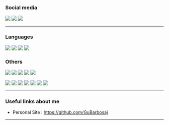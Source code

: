
### Social media

[![](https://img.shields.io/badge/LinkedIn-0077B5?style=for-the-badge&logo=linkedin&logoColor=white)](https://www.linkedin.com/in/gustavo-barbosa-92257a187/)
[![](https://img.shields.io/badge/Instagram-E4405F?style=for-the-badge&logo=instagram&logoColor=white)](https://www.instagram.com/gustavojbda/)
[![](https://img.shields.io/badge/WhatsApp-25D366?style=for-the-badge&logo=whatsapp&logoColor=white)](https://api.whatsapp.com/send?phone=5537998682973&text=Ol%C3%A1!%20Cheguei%20aqui%20pelo%20seu%20GitHub!)

---

### Languages

[![](https://img.shields.io/badge/Python-3776AB?style=for-the-badge&logo=python&logoColor=white)](#)
[![](https://img.shields.io/badge/C%2B%2B-00599C?style=for-the-badge&logo=c%2B%2B&logoColor=white)](#)
[![](https://img.shields.io/badge/Java-ED8B00?style=for-the-badge&logo=java&logoColor=white)](#)
[![](https://img.shields.io/badge/JavaScript-323330?style=for-the-badge&logo=javascript&logoColor=F7DF1E)](#)

### Others

[![](https://img.shields.io/badge/Git-F05032?style=for-the-badge&logo=git&logoColor=white)](#)
[![](https://img.shields.io/badge/HTML5-E34F26?style=for-the-badge&logo=html5&logoColor=white)](#)
[![](https://img.shields.io/badge/CSS-239120?&style=for-the-badge&logo=css3&logoColor=white)](#)
[![](https://img.shields.io/badge/PowerBI-F2C811?style=for-the-badge&logo=Power%20BI&logoColor=white)](#)
[![](https://img.shields.io/badge/MySQL-00000F?style=for-the-badge&logo=mysql&logoColor=white)](#)

[![](https://github-profile-summary-cards.vercel.app/api/cards/profile-details?username=jodavid&theme=github_dark)](#)
[![](https://github-profile-summary-cards.vercel.app/api/cards/stats?username=jodavid&theme=github_dark)](#)
[![](https://github-profile-summary-cards.vercel.app/api/cards/productive-time?username=jodavid&theme=github_dark)](#)
[![](https://github-profile-summary-cards.vercel.app/api/cards/repos-per-language?username=jodavid&theme=github_dark)](#)
[![](https://github-profile-summary-cards.vercel.app/api/cards/most-commit-language?username=jodavid&theme=github_dark)](#)
[![](https://img.shields.io/badge/Django-092E20?style=for-the-badge&logo=django&logoColor=green)](#)
[![](https://img.shields.io/badge/Spring-6DB33F?style=for-the-badge&logo=spring&logoColor=white)](#)

---

### Useful links about me

* Personal Site : https://github.com/GuBarbosaj
---
